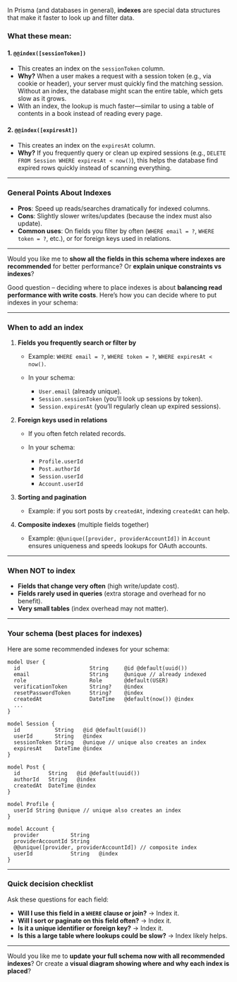 In Prisma (and databases in general), **indexes** are special data structures that make it faster to look up and filter data.

### What these mean:

#### 1. `@@index([sessionToken])`

- This creates an index on the `sessionToken` column.
- **Why?** When a user makes a request with a session token (e.g., via cookie or header), your server must quickly find the matching session. Without an index, the database might scan the entire table, which gets slow as it grows.
- With an index, the lookup is much faster—similar to using a table of contents in a book instead of reading every page.

#### 2. `@@index([expiresAt])`

- This creates an index on the `expiresAt` column.
- **Why?** If you frequently query or clean up expired sessions (e.g., `DELETE FROM Session WHERE expiresAt < now()`), this helps the database find expired rows quickly instead of scanning everything.

---

### General Points About Indexes

- **Pros**: Speed up reads/searches dramatically for indexed columns.
- **Cons**: Slightly slower writes/updates (because the index must also update).
- **Common uses**: On fields you filter by often (`WHERE email = ?`, `WHERE token = ?`, etc.), or for foreign keys used in relations.

---

Would you like me to **show all the fields in this schema where indexes are recommended** for better performance? Or **explain unique constraints vs indexes**?

Good question – deciding where to place indexes is about **balancing read performance with write costs**. Here’s how you can decide where to put indexes in your schema:

---

### **When to add an index**

1. **Fields you frequently search or filter by**

   - Example: `WHERE email = ?`, `WHERE token = ?`, `WHERE expiresAt < now()`.
   - In your schema:

     - `User.email` (already unique).
     - `Session.sessionToken` (you’ll look up sessions by token).
     - `Session.expiresAt` (you’ll regularly clean up expired sessions).

2. **Foreign keys used in relations**

   - If you often fetch related records.
   - In your schema:

     - `Profile.userId`
     - `Post.authorId`
     - `Session.userId`
     - `Account.userId`

3. **Sorting and pagination**

   - Example: if you sort posts by `createdAt`, indexing `createdAt` can help.

4. **Composite indexes** (multiple fields together)

   - Example: `@@unique([provider, providerAccountId])` in `Account` ensures uniqueness and speeds lookups for OAuth accounts.

---

### **When NOT to index**

- **Fields that change very often** (high write/update cost).
- **Fields rarely used in queries** (extra storage and overhead for no benefit).
- **Very small tables** (index overhead may not matter).

---

### **Your schema (best places for indexes)**

Here are some recommended indexes for your schema:

```prisma
model User {
  id                      String     @id @default(uuid())
  email                   String     @unique // already indexed
  role                    Role       @default(USER)
  verificationToken       String?    @index
  resetPasswordToken      String?    @index
  createdAt               DateTime   @default(now()) @index
  ...
}

model Session {
  id           String   @id @default(uuid())
  userId       String   @index
  sessionToken String   @unique // unique also creates an index
  expiresAt    DateTime @index
}

model Post {
  id         String   @id @default(uuid())
  authorId   String   @index
  createdAt  DateTime @index
}

model Profile {
  userId String @unique // unique also creates an index
}

model Account {
  provider          String
  providerAccountId String
  @@unique([provider, providerAccountId]) // composite index
  userId            String   @index
}
```

---

### Quick decision checklist

Ask these questions for each field:

- **Will I use this field in a `WHERE` clause or join?** → Index it.
- **Will I sort or paginate on this field often?** → Index it.
- **Is it a unique identifier or foreign key?** → Index it.
- **Is this a large table where lookups could be slow?** → Index likely helps.

---

Would you like me to **update your full schema now with all recommended indexes**? Or create a **visual diagram showing where and why each index is placed**?
